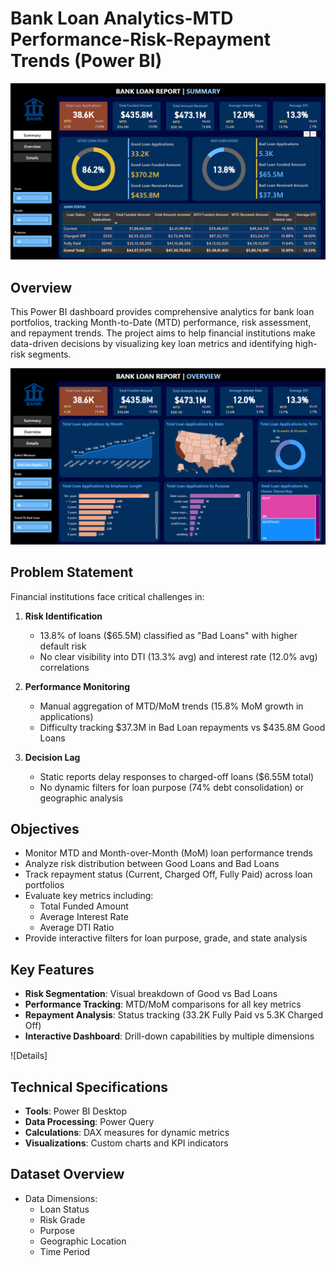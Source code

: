 # Bank Loan Analytics-MTD Performance-Risk-Repayment Trends (Power BI)

![Summary](https://github.com/harshpreetkohli/Bank-Loan-Analytics-MTD-Performance-Risk-Repayment-Trends/blob/main/Summary%20Bank%20Report.png)


## Overview
This Power BI dashboard provides comprehensive analytics for bank loan portfolios, tracking Month-to-Date (MTD) performance, risk assessment, and repayment trends. The project aims to help financial institutions make data-driven decisions by visualizing key loan metrics and identifying high-risk segments.

![Overview](https://github.com/harshpreetkohli/Bank-Loan-Analytics-MTD-Performance-Risk-Repayment-Trends/blob/main/Overview.png)

## Problem Statement
Financial institutions face critical challenges in:
1. **Risk Identification**  
   - 13.8% of loans ($65.5M) classified as "Bad Loans" with higher default risk
   - No clear visibility into DTI (13.3% avg) and interest rate (12.0% avg) correlations

2. **Performance Monitoring**  
   - Manual aggregation of MTD/MoM trends (15.8% MoM growth in applications)
   - Difficulty tracking $37.3M in Bad Loan repayments vs $435.8M Good Loans

3. **Decision Lag**  
   - Static reports delay responses to charged-off loans ($6.55M total)
   - No dynamic filters for loan purpose (74% debt consolidation) or geographic analysis


## Objectives
* Monitor MTD and Month-over-Month (MoM) loan performance trends
* Analyze risk distribution between Good Loans and Bad Loans 
* Track repayment status (Current, Charged Off, Fully Paid) across loan portfolios
* Evaluate key metrics including:
  - Total Funded Amount 
  - Average Interest Rate 
  - Average DTI Ratio 
* Provide interactive filters for loan purpose, grade, and state analysis

## Key Features
- **Risk Segmentation**: Visual breakdown of Good vs Bad Loans
- **Performance Tracking**: MTD/MoM comparisons for all key metrics
- **Repayment Analysis**: Status tracking (33.2K Fully Paid vs 5.3K Charged Off)
- **Interactive Dashboard**: Drill-down capabilities by multiple dimensions

![Details]

## Technical Specifications
* **Tools**: Power BI Desktop
* **Data Processing**: Power Query
* **Calculations**: DAX measures for dynamic metrics
* **Visualizations**: Custom charts and KPI indicators

## Dataset Overview
* Data Dimensions:
  - Loan Status
  - Risk Grade
  - Purpose
  - Geographic Location
  - Time Period

